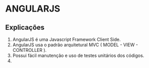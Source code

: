 # ANGULARJS
## Explicações
1. AngularJS é uma Javascript Framework Client Side.
2. AngularJS usa o padrão arquitetural MVC ( MODEL - VIEW - CONTROLLER ).
3. Possui fácil manutenção e uso de testes unitários dos códigos.
4. 
